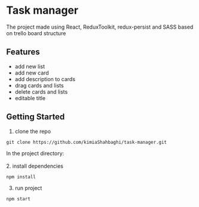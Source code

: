 # Task manager

The project made using React, ReduxToolkit, redux-persist and SASS based on trello board structure

## Features

- add new list
- add new card
- add description to cards
- drag cards and lists
- delete cards and lists
- editable title

## Getting Started

1. clone the repo

```
git clone https://github.com/kimiaShahbaghi/task-manager.git
```

In the project directory: <br/><br/> 2. install dependencies

```
npm install
```

3. run project

```
npm start
```
